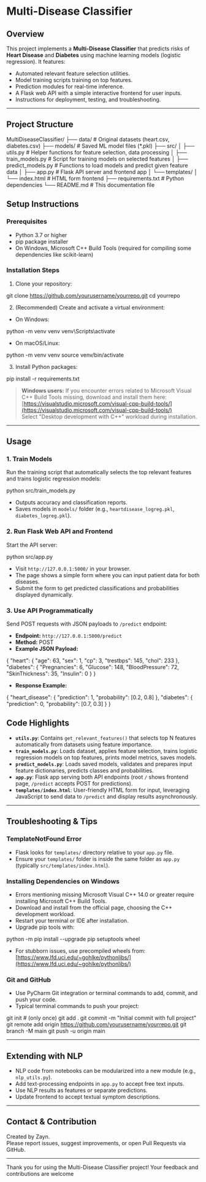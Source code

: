 # Multi-Disease Classifier

## Overview

This project implements a **Multi-Disease Classifier** that predicts risks of **Heart Disease** and **Diabetes** using machine learning models (logistic regression). It features:

- Automated relevant feature selection utilities.
- Model training scripts training on top features.
- Prediction modules for real-time inference.
- A Flask web API with a simple interactive frontend for user inputs.
- Instructions for deployment, testing, and troubleshooting.

---

## Project Structure

MultiDiseaseClassifier/
├── data/ # Original datasets (heart.csv, diabetes.csv)
├── models/ # Saved ML model files (*.pkl)
├── src/
│ ├── utils.py # Helper functions for feature selection, data processing
│ ├── train_models.py # Script for training models on selected features
│ ├── predict_models.py # Functions to load models and predict given feature data
│ ├── app.py # Flask API server and frontend app
│ └── templates/
│ └── index.html # HTML form frontend
├── requirements.txt # Python dependencies
└── README.md # This documentation file



## Setup Instructions

### Prerequisites

- Python 3.7 or higher
- pip package installer
- On Windows, Microsoft C++ Build Tools (required for compiling some dependencies like scikit-learn)

### Installation Steps

1. Clone your repository:

git clone https://github.com/yourusername/yourrepo.git
cd yourrepo


2. (Recommended) Create and activate a virtual environment:

- On Windows:

python -m venv venv
venv\Scripts\activate


- On macOS/Linux:

python -m venv venv
source venv/bin/activate


3. Install Python packages:

pip install -r requirements.txt


> **Windows users:** If you encounter errors related to Microsoft Visual C++ Build Tools missing, download and install them here:  
> [https://visualstudio.microsoft.com/visual-cpp-build-tools/](https://visualstudio.microsoft.com/visual-cpp-build-tools/)  
> Select "Desktop development with C++" workload during installation.

---

## Usage

### 1. Train Models

Run the training script that automatically selects the top relevant features and trains logistic regression models:

python src/train_models.py


- Outputs accuracy and classification reports.
- Saves models in `models/` folder (e.g., `heartdisease_logreg.pkl`, `diabetes_logreg.pkl`).

### 2. Run Flask Web API and Frontend

Start the API server:

python src/app.py


- Visit `http://127.0.0.1:5000/` in your browser.
- The page shows a simple form where you can input patient data for both diseases.
- Submit the form to get predicted classifications and probabilities displayed dynamically.

### 3. Use API Programmatically

Send POST requests with JSON payloads to `/predict` endpoint:

- **Endpoint:** `http://127.0.0.1:5000/predict`  
- **Method:** POST  
- **Example JSON Payload:**

{
"heart": {
"age": 63,
"sex": 1,
"cp": 3,
"trestbps": 145,
"chol": 233
},
"diabetes": {
"Pregnancies": 6,
"Glucose": 148,
"BloodPressure": 72,
"SkinThickness": 35,
"Insulin": 0
}
}


- **Response Example:**

{
"heart_disease": {
"prediction": 1,
"probability": [0.2, 0.8]
},
"diabetes": {
"prediction": 0,
"probability": [0.7, 0.3]
}
}



## Code Highlights

- **`utils.py`**: Contains `get_relevant_features()` that selects top N features automatically from datasets using feature importance.
- **`train_models.py`**: Loads dataset, applies feature selection, trains logistic regression models on top features, prints model metrics, saves models.
- **`predict_models.py`**: Loads saved models, validates and prepares input feature dictionaries, predicts classes and probabilities.
- **`app.py`**: Flask app serving both API endpoints (root `/` shows frontend page, `/predict` accepts POST for predictions).
- **`templates/index.html`**: User-friendly HTML form for input, leveraging JavaScript to send data to `/predict` and display results asynchronously.

---

## Troubleshooting & Tips

### TemplateNotFound Error

- Flask looks for `templates/` directory relative to your `app.py` file.
- Ensure your `templates/` folder is inside the same folder as `app.py` (typically `src/templates/index.html`).

### Installing Dependencies on Windows

- Errors mentioning missing Microsoft Visual C++ 14.0 or greater require installing Microsoft C++ Build Tools.
- Download and install from the official page, choosing the C++ development workload.
- Restart your terminal or IDE after installation.
- Upgrade pip tools with:

python -m pip install --upgrade pip setuptools wheel


- For stubborn issues, use precompiled wheels from:  
  [https://www.lfd.uci.edu/~gohlke/pythonlibs/](https://www.lfd.uci.edu/~gohlke/pythonlibs/)

### Git and GitHub

- Use PyCharm Git integration or terminal commands to add, commit, and push your code.
- Typical terminal commands to push your project:

git init # (only once)
git add .
git commit -m "Initial commit with full project"
git remote add origin https://github.com/yourusername/yourrepo.git
git branch -M main
git push -u origin main


---

## Extending with NLP

- NLP code from notebooks can be modularized into a new module (e.g., `nlp_utils.py`).
- Add text-processing endpoints in `app.py` to accept free text inputs.
- Use NLP results as features or separate predictions.
- Update frontend to accept textual symptom descriptions.

---

## Contact & Contribution

Created by Zayn.  
Please report issues, suggest improvements, or open Pull Requests via GitHub.


---

Thank you for using the Multi-Disease Classifier project! Your feedback and contributions are welcome
